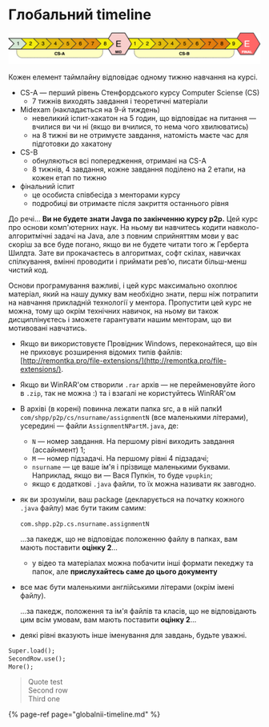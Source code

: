 # Глобальний timeline

![4 &#x43C;&#x456;&#x441;&#x44F;&#x446;&#x456; &#x43D;&#x430;&#x432;&#x447;&#x430;&#x43D;&#x43D;&#x44F;](.gitbook/assets/image%20%282%29.png)

Кожен елемент таймлайну відповідає одному тижню навчання на курсі.

* CS-A — перший рівень Стенфордського курсу Computer Sciense \(CS\)
  * 7 тижнів виходять завдання і теоретичні матеріали
* Midexam \(накладається на 9-й тиждень\)
  * невеликий іспит-хакатон на 5 годин, що відповідає на питання — вчилися ви чи ні \(якщо ви вчилися, то нема чого хвилюватись\)
  * на 8 тижні ви не отримуєте завдання, натомість маєте час для підготовки до хакатону
* CS-B
  * обнуляються всі попередження, отримані на CS-A
  * 8 тижнів, 4 завдання, кожне завдання поділено на 2 етапи, на кожен етап по тижню
* фінальний іспит
  * це особиста співбесіда з менторами курсу
  * подробиці ви отримаєте після закриття останнього рівня

До речі... **Ви не будете знати Javga по закінченню курсу p2p.** Цей курс про основи комп'ютерних наук. На ньому ви навчитесь кодити навколо-алгоритмічні задачі на Java, але з повним сприйняттям мови у вас скоріш за все буде погано, якщо ви не будете читати того ж Герберта Шилдта. Зате ви прокачаєтесь в алгоритмах, софт скілах, навичках спілкування, вмінні проводити і приймати ревʼю, писати більш-менш чистий код.

Основи програмування важливі, і цей курс максимально охоплює матеріал, який на нашу думку вам необхідно знати, перш ніж потрапити на навчання прикладній технології у ментора. Пропустити цей курс не можна, тому що окрім технічних навичок, на ньому ви також дисциплінуєтесь і зможете гарантувати нашим менторам, що ви мотивовані навчатись.



* Якщо ви використовуєте Провідник Windows, переконайтеся, що він не приховує розширення відомих типів файлів: [http://remontka.pro/file-extensions/](http://remontka.pro/file-extensions/).
* Якщо ви WinRAR'ом створили `.rar` архів — не перейменовуйте його в `.zip`, так не можна :\) та і взагалі не користуйтесь WinRAR'ом
* В архіві \(в корені\) повинна лежати папка src, а в ній папкИ `com/shpp/p2p/cs/nsurname/assignmentN` \(все маленькими літерами\), усередині — файли `AssignmentNPartM.java`, де:
  * `N` — номер завдання. На першому рівні виходить завдання \(ассайнмент\) 1;
  * `M` — номер підзадачі. На першому рівні 4 підзадачі;
  * `nsurname` — це ваше ім'я і прізвище маленькими буквами. Наприклад, якщо ви — Вася Пупкін, то буде `vpupkin`;
  * якщо є додаткові `.java` файли, то їх можна називати як завгодно.
* як ви зрозуміли, ваш package \(декларується на початку кожного `.java` файлу\) має бути таким самим:

  `com.shpp.p2p.cs.nsurname.assignmentN`

  ...за пакедж, що не відповідає положенню файлу в папках, вам мають поставити **оцінку 2**...

  * у відео та матеріалах можна побачити інші формати пекеджу та папок, але **прислухайтесь саме до цього документу**

* все має бути маленькими англійськими літерами \(окрім імені файлу\). 

  ...за пакедж, положення та ім'я файлів та класів, що не відповідають цим всім умовам, вам мають поставити **оцінку 2**... 

* деякі рівні вказують інше іменування для завдань, будьте уважні.

```text
Super.load();
SecondRow.use();
More();
```

> Quote test  
> Second row  
> Third one

{% page-ref page="globalnii-timeline.md" %}



